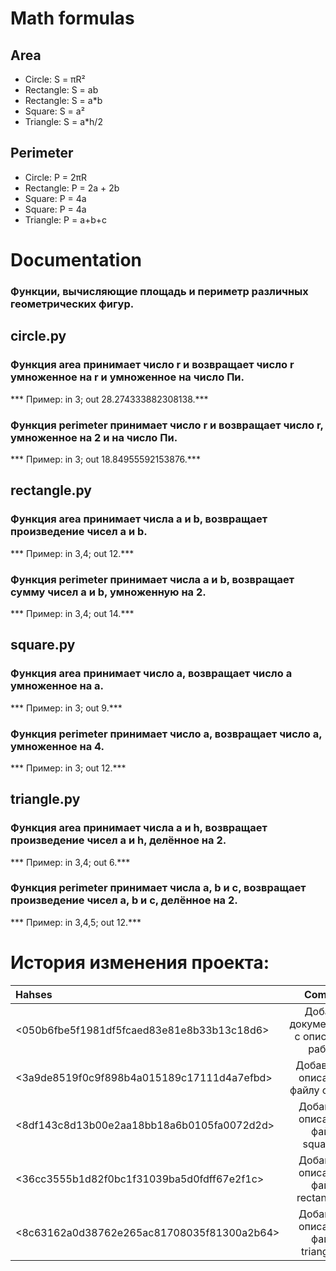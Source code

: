 # Math formulas
## Area
- Circle: S = πR²
- Rectangle: S = ab
- Rectangle: S = a*b
- Square: S = a²
- Triangle: S = a*h/2

## Perimeter
- Circle: P = 2πR
- Rectangle: P = 2a + 2b
- Square: P = 4a
- Square: P = 4a
- Triangle: P = a+b+c

# Documentation
### Функции, вычисляющие площадь и периметр различных геометрических фигур.

## circle.py

### Функция area принимает число r и возвращает число r умноженное на r и умноженное на число Пи.

*** Пример: in 3; out 28.274333882308138.***

### Функция perimeter принимает число r и возвращает число r, умноженное на 2 и на число Пи.

*** Пример: in 3; out 18.84955592153876.***


## rectangle.py

### Функция area принимает числа a и b, возвращает произведение чисел a и b.

*** Пример: in 3,4; out 12.***

### Функция perimeter принимает числа a и b, возвращает сумму чисел a и b, умноженную на 2.

*** Пример: in 3,4; out 14.***


## square.py

### Функция area принимает число a, возвращает число a умноженное на a.

*** Пример: in 3; out 9.***

### Функция perimeter принимает число a, возвращает число a, умноженное на 4.

*** Пример: in 3; out 12.***


## triangle.py

### Функция area принимает  числa a и h, возвращает произведение чисел a и h, делённое на 2.

*** Пример: in 3,4; out 6.***

### Функция perimeter принимает числа a, b и с, возвращает произведение чисел a, b и с, делённое на 2.

*** Пример: in 3,4,5; out 12.***

# История изменения проекта:
|Hahses      |Commits                                  |
|:-         |:---------:                              |
|<050b6fbe5f1981df5fcaed83e81e8b33b13c18d6>|Добавил документацию с описанием работы|
|<3a9de8519f0c9f898b4a015189c17111d4a7efbd>|Добавленно описание к файлу circle.py|
|<8df143c8d13b00e2aa18bb18a6b0105fa0072d2d>|Добавлено описание к файлу square.py|
|<36cc3555b1d82f0bc1f31039ba5d0fdff67e2f1c>|Добавлено описание к файлу rectangle.py|
|<8c63162a0d38762e265ac81708035f81300a2b64>|Добавлено описание к файлу triangle.py|
